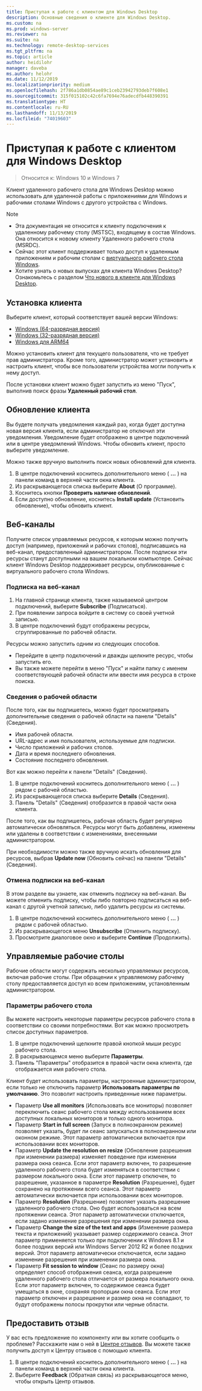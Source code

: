 ```yaml
---
title: Приступая к работе с клиентом для Windows Desktop
description: Основные сведения о клиенте для Windows Desktop.
ms.custom: na
ms.prod: windows-server
ms.reviewer: na
ms.suite: na
ms.technology: remote-desktop-services
ms.tgt_pltfrm: na
ms.topic: article
author: heidilohr
manager: daveba
ms.author: helohr
ms.date: 11/12/2019
ms.localizationpriority: medium
ms.openlocfilehash: 2f786a1db0854ae89c1ceb23942793deb7f608e1
ms.sourcegitcommit: 315f015102c42c6fa7694e76adecdfb448390391
ms.translationtype: HT
ms.contentlocale: ru-RU
ms.lasthandoff: 11/13/2019
ms.locfileid: "74019603"
---
```

# <a name="get-started-with-the-windows-desktop-client"></a>Приступая к работе с клиентом для Windows Desktop

>Относится к: Windows 10 и Windows 7

Клиент удаленного рабочего стола для Windows Desktop можно использовать для удаленной работы с приложениями для Windows и рабочими столами Windows с другого устройства с Windows.

> [!NOTE]
> - Эта документация не относится к клиенту подключения к удаленному рабочему столу (MSTSC), входящему в состав Windows. Она относится к новому клиенту Удаленного рабочего стола (MSRDC).
> - Сейчас этот клиент поддерживает только доступ к удаленным приложениям и рабочим столам с [виртуального рабочего стола Windows](https://aka.ms/wvd).
> - Хотите узнать о новых выпусках для клиента Windows Desktop? Ознакомьтесь с разделом [Что нового в клиенте для Windows Desktop](windowsdesktop-whatsnew.md).

## <a name="install-the-client"></a>Установка клиента

Выберите клиент, который соответствует вашей версии Windows:

- [Windows (64-разрядная версия)](https://go.microsoft.com/fwlink/?linkid=2068602)
- [Windows (32-разрядная версия)](https://go.microsoft.com/fwlink/?linkid=2098960)
- [Windows для ARM64](https://go.microsoft.com/fwlink/?linkid=2098961)

Можно установить клиент для текущего пользователя, что не требует прав администратора. Кроме того, администратор может установить и настроить клиент, чтобы все пользователи устройства могли получить к нему доступ.

После установки клиент можно будет запустить из меню "Пуск", выполнив поиск фразы **Удаленный рабочий стол**.

## <a name="update-the-client"></a>Обновление клиента

Вы будете получать уведомления каждый раз, когда будет доступна новая версия клиента, если администратор не отключил эти уведомления. Уведомление будет отображено в центре подключений или в центре уведомлений Windows. Чтобы обновить клиент, просто выберите уведомление.

Можно также вручную выполнить поиск новых обновлений для клиента.

1. В центре подключений коснитесь дополнительного меню ( **…** ) на панели команд в верхней части окна клиента.
2. Из раскрывающегося списка выберите **About** (О программе).
3. Коснитесь кнопки **Проверить наличие обновлений**.
4. Если доступно обновление, коснитесь **Install update** (Установить обновление), чтобы обновить клиент.

## <a name="feeds"></a>Веб-каналы

Получите список управляемых ресурсов, к которым можно получить доступ (например, приложений и рабочих столов), подписавшись на веб-канал, предоставленный администратором. После подписки эти ресурсы станут доступными на вашем локальном компьютере. Сейчас клиент Windows Desktop поддерживает ресурсы, опубликованные с виртуального рабочего стола Windows.

### <a name="subscribe-to-a-feed"></a>Подписка на веб-канал

1. На главной странице клиента, также называемой центром подключений, выберите **Subscribe** (Подписаться).
2. При появлении запроса войдите в систему со своей учетной записью.
3. В центре подключений будут отображены ресурсы, сгруппированные по рабочей области.

Ресурсы можно запустить одним из следующих способов.

- Перейдите в центр подключений и дважды щелкните ресурс, чтобы запустить его.
- Вы также можете перейти в меню "Пуск" и найти папку с именем соответствующей рабочей области или ввести имя ресурса в строке поиска.

### <a name="workspace-details"></a>Сведения о рабочей области

После того, как вы подпишетесь, можно будет просматривать дополнительные сведения о рабочей области на панели "Details" (Сведения).

- Имя рабочей области.
- URL-адрес и имя пользователя, используемые для подписки.
- Число приложений и рабочих столов.
- Дата и время последнего обновления.
- Состояние последнего обновления.

Вот как можно перейти к панели "Details" (Сведения).

1. В центре подключений коснитесь дополнительного меню ( **…** ) рядом с рабочей областью.
2. Из раскрывающегося списка выберите **Details** (Сведения).
3. Панель "Details" (Сведения) отобразится в правой части окна клиента.

После того, как вы подпишетесь, рабочая область будет регулярно автоматически обновляться. Ресурсы могут быть добавлены, изменены или удалены в соответствии с изменениями, внесенными администратором.

При необходимости можно также вручную искать обновления для ресурсов, выбрав **Update now** (Обновить сейчас) на панели "Details" (Сведения).

### <a name="unsubscribe-from-a-feed"></a>Отмена подписки на веб-канал

В этом разделе вы узнаете, как отменить подписку на веб-канал. Вы можете отменить подписку, чтобы либо повторно подписаться на веб-канал с другой учетной записью, либо удалить ресурсы из системы.

1. В центре подключений коснитесь дополнительного меню ( **…** ) рядом с рабочей областью.
2. Из раскрывающегося меню **Unsubscribe** (Отменить подписку).
3. Просмотрите диалоговое окно и выберите **Continue** (Продолжить).

## <a name="managed-desktops"></a>Управляемые рабочие столы

Рабочие области могут содержать несколько управляемых ресурсов, включая рабочие столы. При обращении к управляемому рабочему столу предоставляется доступ ко всем приложениям, установленным администратором.

### <a name="desktop-settings"></a>Параметры рабочего стола

Вы можете настроить некоторые параметры ресурсов рабочего стола в соответствии со своими потребностями. Вот как можно просмотреть список доступных параметров.

1. В центре подключений щелкните правой кнопкой мыши ресурс рабочего стола.
2. В раскрывающемся меню выберите **Параметры**.
3. Панель "Параметры" отобразится в правой части окна клиента, где отображается имя рабочего стола.

Клиент будет использовать параметры, настроенные администратором, если только не отключить параметр **Использовать параметры по умолчанию**. Это позволит настроить приведенные ниже параметры.

- Параметр **Use all monitors** (Использовать все мониторы) позволяет переключить сеанс рабочего стола между использованием всех доступных локальных мониторов и только одного монитора.
- Параметр **Start in full screen** (Запуск в полноэкранном режиме) позволяет указать, будет ли сеанс запускаться в полноэкранном или оконном режиме. Этот параметр автоматически включается при использовании всех мониторов.
- Параметр **Update the resolution on resize** (Обновление разрешения при изменении размера) изменяет поведение при изменении размера окна сеанса. Если этот параметр включен, то разрешение удаленного рабочего стола будет изменяться в соответствии с размером локального окна. Если этот параметр отключен, то разрешение, указанное в параметре **Resolution** (Разрешение), будет сохранено на протяжении всего сеанса. Этот параметр автоматически включается при использовании всех мониторов.
- Параметр **Resolution** (Разрешение) позволяет указать разрешение удаленного рабочего стола. Оно будет использоваться на всем протяжении сеанса. Этот параметр автоматически отключается, если задано изменение разрешения при изменении размера окна.
- Параметр **Change the size of the text and apps** (Изменение размера текста и приложений) указывает размер содержимого сеанса. Этот параметр применяется только при подключении к Windows 8.1 и более поздних версий или Windows Server 2012 R2 и более поздних версий. Этот параметр автоматически отключается, если задано изменение разрешения при изменении размера окна.
- Параметр **Fit session to window** (Сеанс по размеру окна) определяет способ отображения сеанса, когда разрешение удаленного рабочего стола отличается от размера локального окна. Если этот параметр включен, то содержимое сеанса будет умещаться в окне, сохраняя пропорции окна сеанса. Если этот параметр отключен и разрешение и размер окна не совпадают, то будут отображены полосы прокрутки или черные области.

## <a name="provide-feedback"></a>Предоставить отзыв

У вас есть предложение по компоненту или вы хотите сообщить о проблеме? Расскажите нам о ней в [Центре отзывов](feedback-hub://?tabid=2&contextid=883). Вы можете также получить доступ к Центру отзывов с помощью клиента.

1. В центре подключений коснитесь дополнительного меню ( **…** ) на панели команд в верхней части окна клиента.
2. Выберите **Feedback** (Обратная связь) из раскрывающегося меню, чтобы открыть Центр отзывов.
